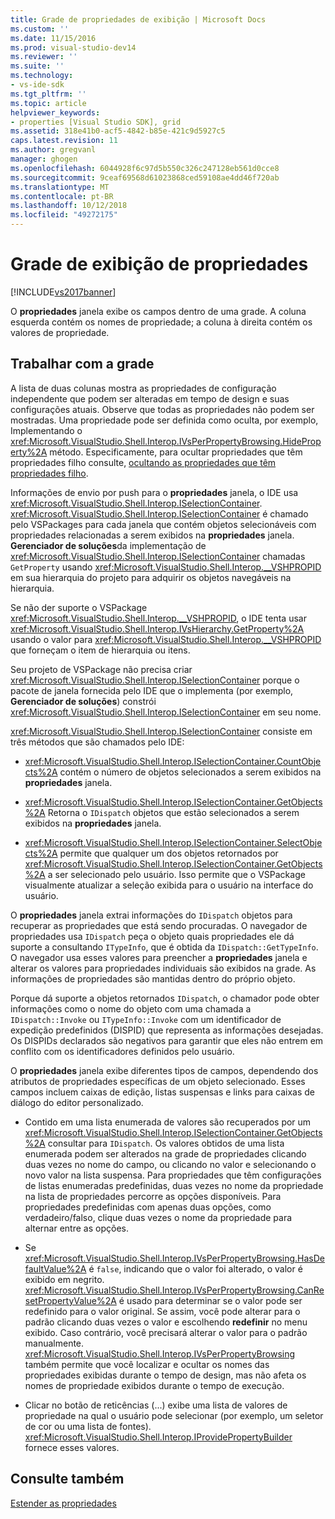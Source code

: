 ```yaml
---
title: Grade de propriedades de exibição | Microsoft Docs
ms.custom: ''
ms.date: 11/15/2016
ms.prod: visual-studio-dev14
ms.reviewer: ''
ms.suite: ''
ms.technology:
- vs-ide-sdk
ms.tgt_pltfrm: ''
ms.topic: article
helpviewer_keywords:
- properties [Visual Studio SDK], grid
ms.assetid: 318e41b0-acf5-4842-b85e-421c9d5927c5
caps.latest.revision: 11
ms.author: gregvanl
manager: ghogen
ms.openlocfilehash: 6044928f6c97d5b550c326c247128eb561d0cce8
ms.sourcegitcommit: 9ceaf69568d61023868ced59108ae4dd46f720ab
ms.translationtype: MT
ms.contentlocale: pt-BR
ms.lasthandoff: 10/12/2018
ms.locfileid: "49272175"
---
```

# <a name="properties-display-grid"></a>Grade de exibição de propriedades
[!INCLUDE[vs2017banner](../../includes/vs2017banner.md)]

O **propriedades** janela exibe os campos dentro de uma grade. A coluna esquerda contém os nomes de propriedade; a coluna à direita contém os valores de propriedade.  
  
## <a name="working-with-the-grid"></a>Trabalhar com a grade  
 A lista de duas colunas mostra as propriedades de configuração independente que podem ser alteradas em tempo de design e suas configurações atuais. Observe que todas as propriedades não podem ser mostradas. Uma propriedade pode ser definida como oculta, por exemplo, Implementando o <xref:Microsoft.VisualStudio.Shell.Interop.IVsPerPropertyBrowsing.HideProperty%2A> método. Especificamente, para ocultar propriedades que têm propriedades filho consulte, [ocultando as propriedades que têm propriedades filho](../../misc/hiding-properties-that-have-child-properties.md).  
  
 Informações de envio por push para o **propriedades** janela, o IDE usa <xref:Microsoft.VisualStudio.Shell.Interop.ISelectionContainer>. <xref:Microsoft.VisualStudio.Shell.Interop.ISelectionContainer> é chamado pelo VSPackages para cada janela que contém objetos selecionáveis com propriedades relacionadas a serem exibidos na **propriedades** janela. **Gerenciador de soluções**da implementação de <xref:Microsoft.VisualStudio.Shell.Interop.ISelectionContainer> chamadas `GetProperty` usando <xref:Microsoft.VisualStudio.Shell.Interop.__VSHPROPID> em sua hierarquia do projeto para adquirir os objetos navegáveis na hierarquia.  
  
 Se não der suporte o VSPackage <xref:Microsoft.VisualStudio.Shell.Interop.__VSHPROPID>, o IDE tenta usar <xref:Microsoft.VisualStudio.Shell.Interop.IVsHierarchy.GetProperty%2A> usando o valor para <xref:Microsoft.VisualStudio.Shell.Interop.__VSHPROPID> que forneçam o item de hierarquia ou itens.  
  
 Seu projeto de VSPackage não precisa criar <xref:Microsoft.VisualStudio.Shell.Interop.ISelectionContainer> porque o pacote de janela fornecida pelo IDE que o implementa (por exemplo, **Gerenciador de soluções**) constrói <xref:Microsoft.VisualStudio.Shell.Interop.ISelectionContainer> em seu nome.  
  
 <xref:Microsoft.VisualStudio.Shell.Interop.ISelectionContainer> consiste em três métodos que são chamados pelo IDE:  
  
-   <xref:Microsoft.VisualStudio.Shell.Interop.ISelectionContainer.CountObjects%2A> contém o número de objetos selecionados a serem exibidos na **propriedades** janela.  
  
-   <xref:Microsoft.VisualStudio.Shell.Interop.ISelectionContainer.GetObjects%2A> Retorna o `IDispatch` objetos que estão selecionados a serem exibidos na **propriedades** janela.  
  
-   <xref:Microsoft.VisualStudio.Shell.Interop.ISelectionContainer.SelectObjects%2A> permite que qualquer um dos objetos retornados por <xref:Microsoft.VisualStudio.Shell.Interop.ISelectionContainer.GetObjects%2A> a ser selecionado pelo usuário. Isso permite que o VSPackage visualmente atualizar a seleção exibida para o usuário na interface do usuário.  
  
 O **propriedades** janela extrai informações do `IDispatch` objetos para recuperar as propriedades que está sendo procuradas. O navegador de propriedades usa `IDispatch` peça o objeto quais propriedades ele dá suporte a consultando `ITypeInfo`, que é obtida da `IDispatch::GetTypeInfo`. O navegador usa esses valores para preencher a **propriedades** janela e alterar os valores para propriedades individuais são exibidos na grade. As informações de propriedades são mantidas dentro do próprio objeto.  
  
 Porque dá suporte a objetos retornados `IDispatch`, o chamador pode obter informações como o nome do objeto com uma chamada a `IDispatch::Invoke` ou `ITypeInfo::Invoke` com um identificador de expedição predefinidos (DISPID) que representa as informações desejadas. Os DISPIDs declarados são negativos para garantir que eles não entrem em conflito com os identificadores definidos pelo usuário.  
  
 O **propriedades** janela exibe diferentes tipos de campos, dependendo dos atributos de propriedades específicas de um objeto selecionado. Esses campos incluem caixas de edição, listas suspensas e links para caixas de diálogo do editor personalizado.  
  
-   Contido em uma lista enumerada de valores são recuperados por um <xref:Microsoft.VisualStudio.Shell.Interop.ISelectionContainer.GetObjects%2A> consultar para `IDispatch`. Os valores obtidos de uma lista enumerada podem ser alterados na grade de propriedades clicando duas vezes no nome do campo, ou clicando no valor e selecionando o novo valor na lista suspensa. Para propriedades que têm configurações de listas enumeradas predefinidas, duas vezes no nome da propriedade na lista de propriedades percorre as opções disponíveis. Para propriedades predefinidas com apenas duas opções, como verdadeiro/falso, clique duas vezes o nome da propriedade para alternar entre as opções.  
  
-   Se <xref:Microsoft.VisualStudio.Shell.Interop.IVsPerPropertyBrowsing.HasDefaultValue%2A> é `false`, indicando que o valor foi alterado, o valor é exibido em negrito. <xref:Microsoft.VisualStudio.Shell.Interop.IVsPerPropertyBrowsing.CanResetPropertyValue%2A> é usado para determinar se o valor pode ser redefinido para o valor original. Se assim, você pode alterar para o padrão clicando duas vezes o valor e escolhendo **redefinir** no menu exibido. Caso contrário, você precisará alterar o valor para o padrão manualmente. <xref:Microsoft.VisualStudio.Shell.Interop.IVsPerPropertyBrowsing> também permite que você localizar e ocultar os nomes das propriedades exibidas durante o tempo de design, mas não afeta os nomes de propriedade exibidos durante o tempo de execução.  
  
-   Clicar no botão de reticências (...) exibe uma lista de valores de propriedade na qual o usuário pode selecionar (por exemplo, um seletor de cor ou uma lista de fontes). <xref:Microsoft.VisualStudio.Shell.Interop.IProvidePropertyBuilder> fornece esses valores.  
  
## <a name="see-also"></a>Consulte também  
 [Estender as propriedades](../../extensibility/internals/extending-properties.md)

